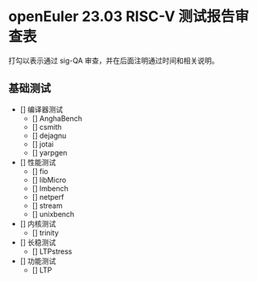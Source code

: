 # openEuler 23.03 RISC-V 测试报告审查表

打勾以表示通过 sig-QA 审查，并在后面注明通过时间和相关说明。

## 基础测试

- [] 编译器测试
  - [] AnghaBench
  - [] csmith
  - [] dejagnu
  - [] jotai
  - [] yarpgen
- [] 性能测试
  - [] fio
  - [] libMicro
  - [] lmbench
  - [] netperf
  - [] stream
  - [] unixbench
- [] 内核测试
  - [] trinity
- [] 长稳测试
  - [] LTPstress
- [] 功能测试
  - [] LTP